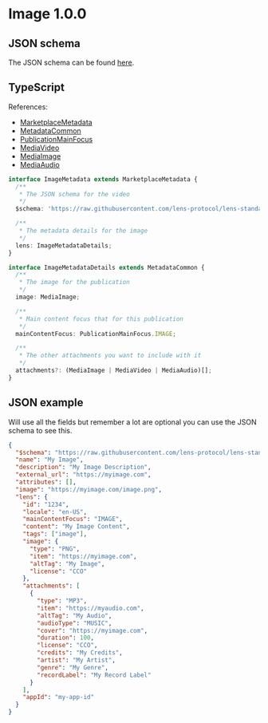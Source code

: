 # Image 1.0.0

## JSON schema

The JSON schema can be found [here](./schema.json).

## TypeScript

References:

- [MarketplaceMetadata](../../shared-ts-interfaces/marketplace-metadata.ts)
- [MetadataCommon](../../shared-ts-interfaces/metadata-common.ts)
- [PublicationMainFocus](../../shared-ts-interfaces/publication-main-focus.ts)
- [MediaVideo](../../shared-ts-interfaces/media-video.ts)
- [MediaImage](../../shared-ts-interfaces/media-image.ts)
- [MediaAudio](../../shared-ts-interfaces/media-audio.ts)

```ts
interface ImageMetadata extends MarketplaceMetadata {
  /**
   * The JSON schema for the video
   */
  $schema: 'https://raw.githubusercontent.com/lens-protocol/lens-standards/main/lens-metadata-standards/publication/image/1.0.0/schema.json';

  /**
   * The metadata details for the image
   */
  lens: ImageMetadataDetails;
}

interface ImageMetadataDetails extends MetadataCommon {
  /**
   * The image for the publication
   */
  image: MediaImage;

  /**
   * Main content focus that for this publication
   */
  mainContentFocus: PublicationMainFocus.IMAGE;

  /**
   * The other attachments you want to include with it
   */
  attachments?: (MediaImage | MediaVideo | MediaAudio)[];
}
```

## JSON example

Will use all the fields but remember a lot are optional you can use the JSON schema to see this.

```json
{
  "$schema": "https://raw.githubusercontent.com/lens-protocol/lens-standards/main/lens-metadata-standards/publication/image/1.0.0/schema.json",
  "name": "My Image",
  "description": "My Image Description",
  "external_url": "https://myimage.com",
  "attributes": [],
  "image": "https://myimage.com/image.png",
  "lens": {
    "id": "1234",
    "locale": "en-US",
    "mainContentFocus": "IMAGE",
    "content": "My Image Content",
    "tags": ["image"],
    "image": {
      "type": "PNG",
      "item": "https://myimage.com",
      "altTag": "My Image",
      "license": "CCO"
    },
    "attachments": [
      {
        "type": "MP3",
        "item": "https://myaudio.com",
        "altTag": "My Audio",
        "audioType": "MUSIC",
        "cover": "https://myimage.com",
        "duration": 100,
        "license": "CCO",
        "credits": "My Credits",
        "artist": "My Artist",
        "genre": "My Genre",
        "recordLabel": "My Record Label"
      }
    ],
    "appId": "my-app-id"
  }
}
```
